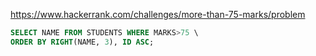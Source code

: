 https://www.hackerrank.com/challenges/more-than-75-marks/problem

```sql
SELECT NAME FROM STUDENTS WHERE MARKS>75 \
ORDER BY RIGHT(NAME, 3), ID ASC;
```
